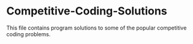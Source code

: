# Competitive-Coding-Solutions

This file contains program solutions to some of the popular competitive coding problems.
